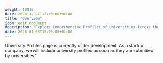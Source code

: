 ```yaml
---
weight: 10010
date: 2024-12-27T12:00:00+00:00
title: "Overview"
icon: edit_document
description: "Explore Comprehensive Profiles of Universities Across the Globe."
date: 2025-01-03T15:00:00+03:00
---
```


University Profiles page is currently under development. As a startup company, we will include university profiles as soon as they are submitted by universities."